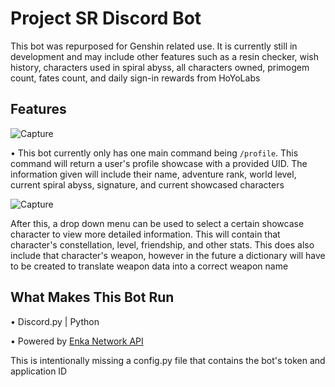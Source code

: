 # Project SR Discord Bot

This bot was repurposed for Genshin related use. It is currently still in development and may include other features such as a resin checker, wish history, characters used in spiral abyss, all characters owned, primogem count, fates count, and daily sign-in rewards from HoYoLabs 

## Features
![Capture](https://user-images.githubusercontent.com/59352284/205473677-0d1f3762-3169-40e9-aee6-00794f81a286.PNG)

• This bot currently only has one main command being `/profile`. This command will return a user's profile showcase with a provided UID. The information given will include their name, adventure rank, world level, current spiral abyss, signature, and current showcased characters

![Capture](https://user-images.githubusercontent.com/59352284/205473716-e3de0580-5d9b-4479-9a8f-dec87bb4be56.PNG)

After this, a drop down menu can be used to select a certain showcase character to view more detailed information. This will contain that character's constellation, level, friendship, and other stats. This does also include that character's weapon, however in the future a dictionary will have to be created to translate weapon data into a correct weapon name

## What Makes This Bot Run
• Discord.py | Python

• Powered by [Enka Network API](https://enka.network/)

This is intentionally missing a config.py file that contains the bot's token and application ID
